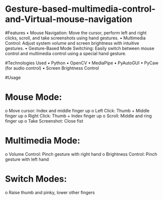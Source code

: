 # Gesture-based-multimedia-control-and-Virtual-mouse-navigation
#Features
•	Mouse Navigation: Move the cursor, perform left and right clicks, scroll, and take screenshots using hand gestures.
•	Multimedia Control: Adjust system volume and screen brightness with intuitive gestures.
•	Gesture-Based Mode Switching: Easily switch between mouse control and multimedia control using a special hand gesture.

#Technologies Used
•	Python
•	OpenCV
•	MediaPipe
•	PyAutoGUI
•	PyCaw (for audio control)
•	Screen Brightness Control

#Usage
#	Mouse Mode:
o	Move cursor: Index and middle finger up
o	Left Click: Thumb + Middle finger up
o	Right Click: Thumb + Index finger up
o	Scroll: Middle and ring finger up
o	Take Screenshot: Close fist

#	Multimedia Mode:
o	Volume Control: Pinch gesture with right hand
o	Brightness Control: Pinch gesture with left hand

#	Switch Modes:
o	Raise thumb and pinky, lower other fingers

